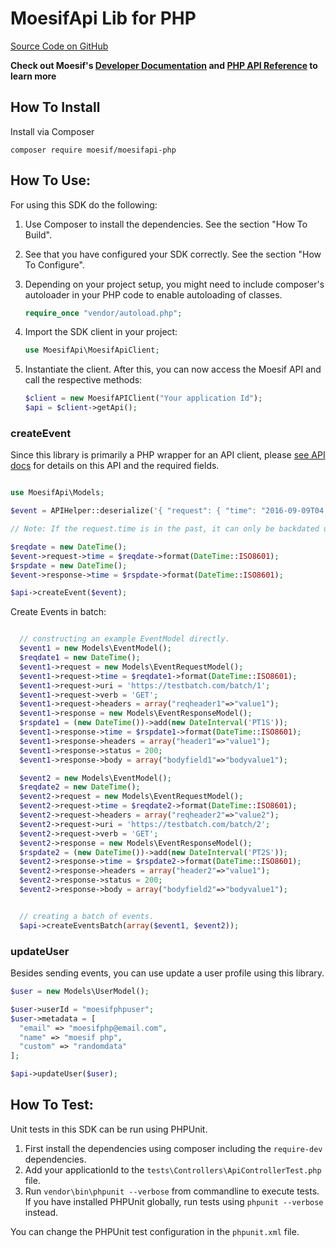 # MoesifApi Lib for PHP

[Source Code on GitHub](https://github.com/moesif/moesifapi-nodejs)

__Check out Moesif's [Developer Documentation](https://www.moesif.com/docs) and [PHP API Reference](https://www.moesif.com/docs/api?php) to learn more__


## How To Install

Install via Composer

```shell
composer require moesif/moesifapi-php
```

## How To Use:

For using this SDK do the following:

1. Use Composer to install the dependencies. See the section "How To Build".
2. See that you have configured your SDK correctly. See the section "How To Configure".
3. Depending on your project setup, you might need to include composer's autoloader
   in your PHP code to enable autoloading of classes.

   ```PHP
   require_once "vendor/autoload.php";
   ```
4. Import the SDK client in your project:

    ```PHP
    use MoesifApi\MoesifApiClient;
    ```
5. Instantiate the client. After this, you can now access the Moesif API and call the
    respective methods:

    ```PHP
    $client = new MoesifAPIClient("Your application Id");
    $api = $client->getApi();
    ```

### createEvent


Since this library is primarily a PHP wrapper for an API client, please
[see API docs](https://www.moesif.com/docs/api?int_source=docs#how-to-install)
for details on this API and the required fields.

```PHP

use MoesifApi\Models;

$event = APIHelper::deserialize('{ "request": { "time": "2016-09-09T04:45:42.914", "uri": "<https://api.acmeinc.com/items/reviews/>", "verb": "PATCH", "api_version": "1.1.0", "ip_address": "61.48.220.123", "headers": { "Host": "api.acmeinc.com", "Accept": "_/_", "Connection": "Keep-Alive", "User-Agent": "Dalvik/2.1.0 (Linux; U; Android 5.0.2; C6906 Build/14.5.A.0.242)", "Content-Type": "application/json", "Content-Length": "126", "Accept-Encoding": "gzip" }, "body": { "items": [ { "direction_type": 1, "discovery_id": "fwfrf", "liked": false }, { "direction_type": 2, "discovery_id": "d43d3f", "liked": true } ] } }, "response": { "time": "2016-09-09T04:45:42.914", "status": 500, "headers": { "Date": "Tue, 23 Aug 2016 23:46:49 GMT", "Vary": "Accept-Encoding", "Pragma": "no-cache", "Expires": "-1", "Content-Type": "application/json; charset=utf-8", "X-Powered-By": "ARR/3.0", "Cache-Control": "no-cache", "Arr-Disable-Session-Affinity": "true" }, "body": { "Error": "InvalidArgumentException", "Message": "Missing field field_a" } }, "user_id": "mndug437f43", "session_token": "23jdf0owekfmcn4u3qypxg09w4d8ayrcdx8nu2ng]s98y18cx98q3yhwmnhcfx43f", "metadata": { "foo": "bar" } }', new Models\EventModel());

// Note: If the request.time is in the past, it can only be backdated up to 7 days.

$reqdate = new DateTime();
$event->request->time = $reqdate->format(DateTime::ISO8601);
$rspdate = new DateTime();
$event->response->time = $rspdate->format(DateTime::ISO8601);

$api->createEvent($event);

```

Create Events in batch:

```PHP

  // constructing an example EventModel directly.
  $event1 = new Models\EventModel();
  $reqdate1 = new DateTime();
  $event1->request = new Models\EventRequestModel();
  $event1->request->time = $reqdate1->format(DateTime::ISO8601);
  $event1->request->uri = 'https://testbatch.com/batch/1';
  $event1->request->verb = 'GET';
  $event1->request->headers = array("reqheader1"=>"value1");
  $event1->response = new Models\EventResponseModel();
  $rspdate1 = (new DateTime())->add(new DateInterval('PT1S'));
  $event1->response->time = $rspdate1->format(DateTime::ISO8601);
  $event1->response->headers = array("header1"=>"value1");
  $event1->response->status = 200;
  $event1->response->body = array("bodyfield1"=>"bodyvalue1");

  $event2 = new Models\EventModel();
  $reqdate2 = new DateTime();
  $event2->request = new Models\EventRequestModel();
  $event2->request->time = $reqdate2->format(DateTime::ISO8601);
  $event2->request->headers = array("reqheader2"=>"value2");
  $event2->request->uri = 'https://testbatch.com/batch/2';
  $event2->request->verb = 'GET';
  $event2->response = new Models\EventResponseModel();
  $rspdate2 = (new DateTime())->add(new DateInterval('PT2S'));
  $event2->response->time = $rspdate2->format(DateTime::ISO8601);
  $event2->response->headers = array("header2"=>"value1");
  $event2->response->status = 200;
  $event2->response->body = array("bodyfield2"=>"bodyvalue1");


  // creating a batch of events.
  $api->createEventsBatch(array($event1, $event2));

```

### updateUser

Besides sending events, you can use update a user profile using this library.

```PHP
$user = new Models\UserModel();

$user->userId = "moesifphpuser";
$user->metadata = [
  "email" => "moesifphp@email.com",
  "name" => "moesif php",
  "custom" => "randomdata"
];

$api->updateUser($user);

```

## How To Test:

Unit tests in this SDK can be run using PHPUnit.

1. First install the dependencies using composer including the `require-dev` dependencies.
2. Add your applicationId to the `tests\Controllers\ApiControllerTest.php` file.
3. Run `vendor\bin\phpunit --verbose` from commandline to execute tests. If you have
   installed PHPUnit globally, run tests using `phpunit --verbose` instead.

You can change the PHPUnit test configuration in the `phpunit.xml` file.
